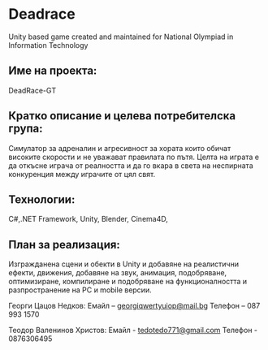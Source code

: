 # Deadrace
Unity based game created and maintained for National Olympiad in Information Technology
## Име на проекта: 
DeadRace-GТ

## Кратко описание и целева потребителска група: 
Симулатор за адреналин и агресивност за хората които обичат високите скорости и не уважават правилата по пътя. Целта на играта е да откъсне играча от реалността и да го вкара в света на неспирната конкуренция между играчите от цял свят. 

## Технологии: 
C#,.NET Framework, Unity,  Blender, Cinema4D,

## План за реализация: 
Изгражданена сцени и обекти в Unity и добавяне на реалистични ефекти, движения, добавяне на звук, анимация, подобряване, оптимизиране, компилиране и подобряване на функционалността и разпространение на PC и mobile версии.

Георги Цацов Недков:
Емайл – georgiqwertyuiop@mail.bg
Телефон – 087 993 1570

Теодор Валенинов Христов:
Емайл - tedotedo771@gmail.com
Телефон - 0876306495
